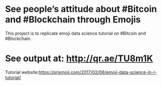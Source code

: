 # See people’s attitude about #Bitcoin and #Blockchain through Emojis
This project is to replicate emoji data science tutorial on #Bitcoin and #Blockchain. 

# See output at:  http://qr.ae/TU8m1K

Tutorial website:https://prismoji.com/2017/02/06/emoji-data-science-in-r-tutorial/
